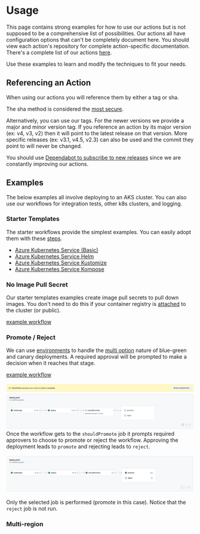 # Usage

This page contains strong examples for how to use our actions but is not supposed to be a comprehensive list of possibilities. Our actions all have configuration options that can't be completely document here. You should view each action's repository for complete action-specific documentation. There's a complete list of our actions [here](../README.md#actions).

Use these examples to learn and modify the techniques to fit your needs.

## Referencing an Action

When using our actions you will reference them by either a tag or sha.

The sha method is considered the [most secure](https://docs.github.com/en/actions/security-guides/security-hardening-for-github-actions#using-third-party-actions).

Alternatively, you can use our tags. For the newer versions we provide a major and minor version tag. If you reference an action by its major version (ex: v4, v3, v2) then it will point to the latest release on that version. More specific releases (ex: v3.1, v4.5, v2.3) can also be used and the commit they point to will never be changed.

You should use [Dependabot to subscribe to new releases](https://docs.github.com/en/code-security/dependabot/working-with-dependabot/keeping-your-actions-up-to-date-with-dependabot) since we are constantly improving our actions.

## Examples

The below examples all involve deploying to an AKS cluster. You can also use our workflows for integration tests, other k8s clusters, and logging.

### Starter Templates

The starter workflows provide the simplest examples. You can easily adopt them with these [steps](https://docs.github.com/en/actions/using-workflows/using-starter-workflows#using-starter-workflows).

- [Azure Kubernetes Service (Basic)](https://github.com/actions/starter-workflows/blob/main/deployments/azure-kubernetes-service.yml)
- [Azure Kubernetes Service Helm](https://github.com/actions/starter-workflows/blob/main/deployments/azure-kubernetes-service-helm.yml)
- [Azure Kubernetes Service Kustomize](https://github.com/actions/starter-workflows/blob/main/deployments/azure-kubernetes-service-kustomize.yml)
- [Azure Kubernetes Service Kompose](https://github.com/actions/starter-workflows/blob/main/deployments/azure-kubernetes-service-kompose.yml)

### No Image Pull Secret

Our starter templates examples create image pull secrets to pull down images. You don't need to do this if your container registry is [attached](https://docs.microsoft.com/en-us/azure/aks/cluster-container-registry-integration) to the cluster (or public).

[example workflow](../examples/noimagepull.yaml)

### Promote / Reject

We can use [environments](https://docs.github.com/en/actions/deployment/targeting-different-environments/using-environments-for-deployment) to handle the [multi option](https://docs.github.com/en/actions/managing-workflow-runs/reviewing-deployments) nature of blue-green and canary deployments. A required approval will be prompted to make a decision when it reaches that stage.

[example workflow](../examples/promotereject.yaml)

![request approval](../examples/promotereject1.png)
Once the workflow gets to the `shouldPromote` job it prompts required approvers to choose to promote or reject the workflow. Approving the deployment leads to `promote` and rejecting leads to `reject`.

![promote scenario](../examples/promotereject2.png)

Only the selected job is performed (promote in this case). Notice that the `reject` job is not run.

### Multi-region

